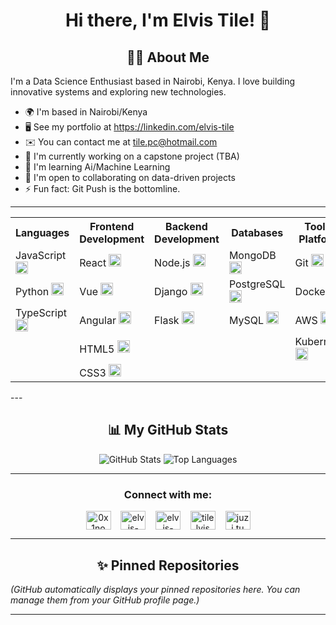 <h1 align="center">Hi there, I'm Elvis Tile! 👋</h1>

<!-- Optional: Add a cool banner image here -->
<!-- <p align="center">
  <img src="path/to/your/banner.gif" alt="Welcome Banner" width="600"/>
</p> -->

<h2 align="center">👨‍💻 About Me</h2>

I'm a Data Science Enthusiast based in Nairobi, Kenya. I love building innovative systems and exploring new technologies.

*   🌍 I'm based in Nairobi/Kenya
*   🖥️ See my portfolio at https://linkedin.com/elvis-tile
*   ✉️ You can contact me at tile.pc@hotmail.com
*   🚀 I'm currently working on a capstone project (TBA)
*   🧠 I'm learning Ai/Machine Learning 
*   🤝 I'm open to collaborating on data-driven projects
*   ⚡ Fun fact: Git Push is the bottomline.

---

<table>
  <tr>
    <th>Languages</th>
    <th>Frontend Development</th>
    <th>Backend Development</th>
    <th>Databases</th>
    <th>Tools & Platforms</th>
  </tr>
  <tr>
    <td>JavaScript <img src="https://cdn.jsdelivr.net/npm/simple-icons @3.0.1/icons/javascript.svg" alt="JS" width="20"/></td>
    <td>React <img src="https://cdn.jsdelivr.net/npm/simple-icons @3.0.1/icons/react.svg" alt="React" width="20"/></td>
    <td>Node.js <img src="https://cdn.jsdelivr.net/npm/simple-icons @3.0.1/icons/nodejs.svg" alt="Node.js" width="20"/></td>
    <td>MongoDB <img src="https://cdn.jsdelivr.net/npm/simple-icons @3.0.1/icons/mongodb.svg" alt="MongoDB" width="20"/></td>
    <td>Git <img src="https://cdn.jsdelivr.net/npm/simple-icons @3.0.1/icons/git.svg" alt="Git" width="20"/></td>
  </tr>
  <tr>
    <td>Python <img src="https://cdn.jsdelivr.net/npm/simple-icons @3.0.1/icons/python.svg" alt="Python" width="20"/></td>
    <td>Vue <img src="https://cdn.jsdelivr.net/npm/simple-icons @3.0.1/icons/vuejs.svg" alt="Vue" width="20"/></td>
    <td>Django <img src="https://cdn.jsdelivr.net/npm/simple-icons @3.0.1/icons/django.svg" alt="Django" width="20"/></td>
    <td>PostgreSQL <img src="https://cdn.jsdelivr.net/npm/simple-icons @3.0.1/icons/postgresql.svg" alt="PostgreSQL" width="20"/></td>
    <td>Docker <img src="https://cdn.jsdelivr.net/npm/simple-icons @3.0.1/icons/docker.svg" alt="Docker" width="20"/></td>
  </tr>
  <tr>
    <td>TypeScript <img src="https://cdn.jsdelivr.net/npm/simple-icons @3.0.1/icons/typescript.svg" alt="TypeScript" width="20"/></td>
    <td>Angular <img src="https://cdn.jsdelivr.net/npm/simple-icons @3.0.1/icons/angular.svg" alt="Angular" width="20"/></td>
    <td>Flask <img src="https://cdn.jsdelivr.net/npm/simple-icons @3.0.1/icons/flask.svg" alt="Flask" width="20"/></td>
    <td>MySQL <img src="https://cdn.jsdelivr.net/npm/simple-icons @3.0.1/icons/mysql.svg" alt="MySQL" width="20"/></td>
    <td>AWS <img src="https://cdn.jsdelivr.net/npm/simple-icons @3.0.1/icons/amazonaws.svg" alt="AWS" width="20"/></td>
  </tr>
  <tr>
    <td></td>
    <td>HTML5 <img src="https://cdn.jsdelivr.net/npm/simple-icons @3.0.1/icons/html5.svg" alt="HTML5" width="20"/></td>
    <td></td>
    <td></td>
    <td>Kubernetes <img src="https://cdn.jsdelivr.net/npm/simple-icons @3.0.1/icons/kubernetes.svg" alt="Kubernetes" width="20"/></td>
  </tr>
  <tr>
    <td></td>
    <td>CSS3 <img src="https://cdn.jsdelivr.net/npm/simple-icons @3.0.1/icons/css3.svg" alt="CSS3" width="20"/></td>
    <td></td>
    <td></td>
    <td></td>
  </tr>
</table>---

<h2 align="center">📊 My GitHub Stats</h2>

<!-- Replace `elvis07jr` with your actual GitHub username -->
<p align="center">
  <img src="https://github-readme-stats.vercel.app/api?username=elvis07jr&show_icons=true&theme=radical" alt="GitHub Stats" />
  <img src="https://github-readme-stats.vercel.app/api/top-langs/?username=elvis07jr&layout=compact&theme=radical" alt="Top Languages" />
</p>

<!--
Other cool stats options:
- https://github.com/anuraghazra/github-readme-stats
- https://github.com/DenverCoder1/github-readme-streak-stats
- https://github.com/ashutosh00710/github-readme-activity-graph
-->

---

<h3 align="center">Connect with me:</h3>
<p align="center">
<a href="https://twitter.com/0x1no" target="blank"><img align="center" src="https://raw.githubusercontent.com/rahuldkjain/github-profile-readme-generator/master/src/images/icons/Social/twitter.svg" alt="0x1no" height="30" width="40" /></a>&nbsp;&nbsp;&nbsp;
<a href="https://linkedin.com/in/elvis-kiprono-0617747b" target="blank"><img align="center" src="https://raw.githubusercontent.com/rahuldkjain/github-profile-readme-generator/master/src/images/icons/Social/linked-in-alt.svg" alt="elvis-kiprono-0617747b" height="30" width="40" /></a>&nbsp;&nbsp;&nbsp;
<a href="https://stackoverflow.com/users/elvis-kiprono" target="blank"><img align="center" src="https://raw.githubusercontent.com/rahuldkjain/github-profile-readme-generator/master/src/images/icons/Social/stack-overflow.svg" alt="elvis-kiprono" height="30" width="40" /></a>&nbsp;&nbsp;&nbsp;
<a href="https://fb.com/tilelvis" target="blank"><img align="center" src="https://raw.githubusercontent.com/rahuldkjain/github-profile-readme-generator/master/src/images/icons/Social/facebook.svg" alt="tilelvis" height="30" width="40" /></a>&nbsp;&nbsp;&nbsp;
<a href="https://instagram.com/juzi.tu" target="blank"><img align="center" src="https://raw.githubusercontent.com/rahuldkjain/github-profile-readme-generator/master/src/images/icons/Social/instagram.svg" alt="juzi.tu" height="30" width="40" /></a>
</p>

---

<h2 align="center">✨ Pinned Repositories</h2>

*(GitHub automatically displays your pinned repositories here. You can manage them from your GitHub profile page.)*

---

<!-- Optional sections: -->
<!--
## 🌱 I'm Currently Learning
* ...
* ...

## 👯 I'm Looking to Collaborate On
* ...
* ...

## 🤔 I'm Looking for Help With
* ...
* ...

## 💬 Ask Me About
* ...
* ...

## 😄 Pronouns
* She/Her, He/Him, They/Them, etc.
-->

<!-- Support Me Button -->
<!--
<p align="left">
  <a href="https://www.buymeacoffee.com/yourusername" target="_blank">
    <img src="https://cdn.buymeacoffee.com/buttons/v2/default-yellow.png" alt="Buy Me A Coffee" style="height: 50px !important;width: 210px !important;" >
  </a>
</p>
-->
